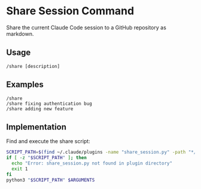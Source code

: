 # Share Session Command

Share the current Claude Code session to a GitHub repository as markdown.

## Usage

```
/share [description]
```

## Examples

```
/share
/share fixing authentication bug
/share adding new feature
```

## Implementation

Find and execute the share script:

```bash
SCRIPT_PATH=$(find ~/.claude/plugins -name "share_session.py" -path "*/claude-code-share-plugin/*" 2>/dev/null | head -1)
if [ -z "$SCRIPT_PATH" ]; then
  echo "Error: share_session.py not found in plugin directory"
  exit 1
fi
python3 "$SCRIPT_PATH" $ARGUMENTS
```
